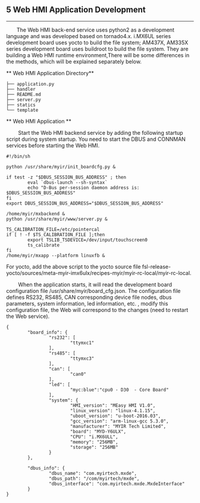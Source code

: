 ## 5 Web HMI Application Development 

---

&emsp;&emsp;The Web HMI back-end service uses python2 as a development language and was developed based on tornado4.x. i.MX6UL series development board uses yocto to build the file system; AM437X, AM335X series development board uses buildroot to build the file system. They are building a Web HMI runtime environment,There will be some differences in the methods, which will be explained separately below.

** Web HMI Application Directory**

```
├── application.py
├── handler
├── README.md
├── server.py
├── statics
└── template

```

** Web HMI Application **  

&emsp;&emsp; Start the Web HMI backend service by adding the following startup script during system startup. You need to start the DBUS and CONNMAN services before starting the Web HMI.
```
#!/bin/sh

python /usr/share/myir/init_boardcfg.py &

if test -z "$DBUS_SESSION_BUS_ADDRESS" ; then
        eval `dbus-launch --sh-syntax`
        echo "D-Bus per-session daemon address is: $DBUS_SESSION_BUS_ADDRESS"
fi
export DBUS_SESSION_BUS_ADDRESS="$DBUS_SESSION_BUS_ADDRESS"

/home/myir/mxbackend &
python /usr/share/myir/www/server.py &

TS_CALIBRATION_FILE=/etc/pointercal
if [ ! -f $TS_CALIBRATION_FILE ];then
        export TSLIB_TSDEVICE=/dev/input/touchscreen0
        ts_calibrate
fi
/home/myir/mxapp --platform linuxfb &

```
For yocto, add the above script to the yocto source file fsl-release-yocto/sources/meta-myir-imx6ulx/recipes-myir/myir-rc-local/myir-rc-local.

&emsp;&emsp; When the application starts, it will read the development board configuration file /usr/share/myir/board_cfg.json. The configuration file defines RS232, RS485, CAN corresponding device file nodes, dbus parameters, system information, led information, etc. , modify this configuration file, the Web will correspond to the changes (need to restart the Web service).

```
{
        "board_info": {
                "rs232": [
                        "ttymxc1"
                ],
                "rs485": [
                        "ttymxc3"
                ],
                "can": [
                        "can0"
                ],
                "led": [
                        "myc:blue":"cpu0 - D30  - Core Board"
                ],
                "system": {
                        "HMI_version": "MEasy HMI V1.0",
                        "linux_version": "linux-4.1.15",
                        "uboot_version": "u-boot-2016.03",
                        "gcc_version": "arm-linux-gcc 5.3.0",
                        "manufacturer": "MYIR Tech Limited",
                        "board": "MYD-Y6ULX",
                        "CPU": "i.MX6ULL",
                        "memory": "256MB",
                        "storage": "256MB"
                }
        },

        "dbus_info": {
                "dbus_name": "com.myirtech.mxde",
                "dbus_path": "/com/myirtech/mxde",
                "dbus_interface": "com.myirtech.mxde.MxdeInterface"
        }
}

```
